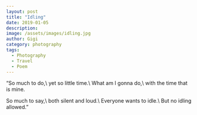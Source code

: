 ```yaml
---
layout: post
title: "Idling"
date: 2019-01-05
description:
image: /assets/images/idling.jpg
author: Gigi
category: photography
tags:
  - Photography
  - Travel
  - Poem
---
```


“So much to do,\\
yet so little time.\\
What am I gonna do,\\
with the time that is mine.

So much to say,\\
both silent and loud.\\
Everyone wants to idle.\\
But no idling allowed.”
